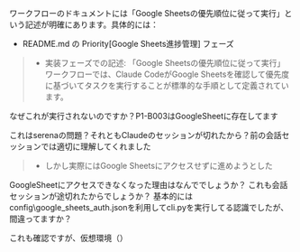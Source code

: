 >
  ワークフローのドキュメントには「Google Sheetsの優先順位に従って実行」という記述が明確にあります。具体的には：
  - README.md の Priority[Google Sheets進捗管理] フェーズ
>  - 実装フェーズでの記述: 「Google Sheetsの優先順位に従って実行」
  ワークフローでは、Claude CodeがGoogle Sheetsを確認して優先度に基づいてタスクを実行することが標準的な手順として定義されています。

なぜこれが実行されないのですか？P1-B003はGoogleSheetに存在してます

これはserenaの問題？それともClaudeのセッションが切れたから？前の会話セッションでは適切に理解してくれました


>  - しかし実際にはGoogle Sheetsにアクセスせずに進めようとした

GoogleSheetにアクセスできなくなった理由はなんででしょうか？
これも会話セッションが途切れたからでしょうか？
基本的にはconfig\google_sheets_auth.jsonを利用してcli.pyを実行してる認識でしたが、間違ってますか？


これも確認ですが、仮想環境（）

